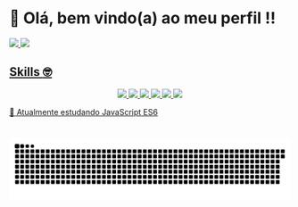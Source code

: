 # 👋 Olá, bem vindo(a) ao meu perfil !! 


<div>
  <a href="https://github.com/LuscaMD">
  <img height="180em" src="https://github-readme-stats.vercel.app/api?username=LuscaMD&show_icons=true&theme=dark&include_all_commits=true&count_private=true"/>
  <img height="180em" src="https://github-readme-stats.vercel.app/api/top-langs/?username=LuscaMD&layout=compact&langs_count=7&theme=dark"/>
</div>
    
## Skills :nerd_face:
<p align="center">
    <img height="40" src="https://img.shields.io/badge/HTML5-E34F26?style=for-the-badge&logo=html5&logoColor=white">
    <img height="40" src="https://img.shields.io/badge/CSS3-1572B6?style=for-the-badge&logo=css3&logoColor=white">
    <img height="40" src="https://img.shields.io/badge/Bootstrap-563D7C?style=for-the-badge&logo=bootstrap&logoColor=white">
    <img height="40" src="https://img.shields.io/badge/JavaScript-F7DF1E?style=for-the-badge&logo=javascript&logoColor=black">
    <img height="40" src="https://img.shields.io/badge/C%23-239120?style=for-the-badge&logo=c-sharp&logoColor=white">
    <img height="40" src="https://img.shields.io/badge/MySQL-e67e22?style=for-the-badge&logo=mysql&logoColor=white">
   
</p>

<!--
<p align="center">
    <img src="gif/readme.gif">
</p>
-->

📘 Atualmente estudando JavaScript ES6

#

![Snake animation](https://github.com/LuscaMD/LuscaMD/blob/output/github-contribution-grid-snake.svg)
